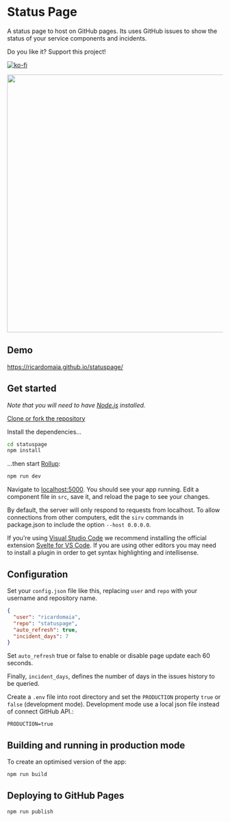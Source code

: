 # Status Page

A status page to host on GitHub pages. Its uses GitHub issues to show the status of your service components and incidents.

Do you like it? Support this project!

[![ko-fi](https://www.ko-fi.com/img/githubbutton_sm.svg)](https://ko-fi.com/B0B12LOPH)

<img src="https://github.com/ricardomaia/statuspage/blob/main/screenshot.png" width="600" />

## Demo
https://ricardomaia.github.io/statuspage/

## Get started

_Note that you will need to have [Node.js](https://nodejs.org) installed._

[Clone or fork the repository](https://github.com/ricardomaia/statuspage/fork)

Install the dependencies...

```bash
cd statuspage
npm install
```

...then start [Rollup](https://rollupjs.org):

```bash
npm run dev
```

Navigate to [localhost:5000](http://localhost:5000). You should see your app running. Edit a component file in `src`, save it, and reload the page to see your changes.

By default, the server will only respond to requests from localhost. To allow connections from other computers, edit the `sirv` commands in package.json to include the option `--host 0.0.0.0`.

If you're using [Visual Studio Code](https://code.visualstudio.com/) we recommend installing the official extension [Svelte for VS Code](https://marketplace.visualstudio.com/items?itemName=svelte.svelte-vscode). If you are using other editors you may need to install a plugin in order to get syntax highlighting and intellisense.

## Configuration

Set your `config.json` file like this, replacing `user` and `repo` with your username and repository name.

```json
{
  "user": "ricardomaia",
  "repo": "statuspage",
  "auto_refresh": true,
  "incident_days": 7
}
```

Set `auto_refresh` true or false to enable or disable page update each 60 seconds.

Finally, `incident_days`, defines the number of days in the issues history to be queried.

Create a `.env` file into root directory and set the `PRODUCTION` property `true` or `false` (development mode). Development mode use a local json file instead of connect GitHub API.:

```
PRODUCTION=true
```

## Building and running in production mode

To create an optimised version of the app:

```bash
npm run build
```

## Deploying to GitHub Pages

```bash
npm run publish
```
